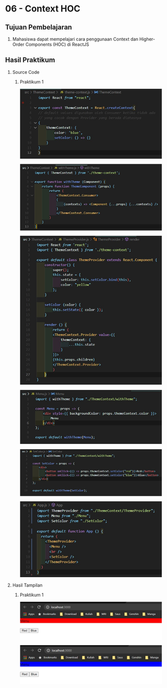 # 06 - Context HOC

## Tujuan Pembelajaran
1. Mahasiswa dapat mempelajari cara penggunaan Context dan Higher-Order Components (HOC) di ReactJS

## Hasil Praktikum

1. Source Code

    1. Praktikum 1

        ![SS-1-1](img/Praktikum1/themecontext.jpg)

        ![SS-1-2](img/Praktikum1/withtheme.jpg)

        ![SS-1-3](img/Praktikum1/themeprovider.jpg)

        ![SS-1-4](img/Praktikum1/menu.jpg)

        ![SS-1-5](img/Praktikum1/setcolor.jpg)

        ![SS-1-6](img/Praktikum1/app.jpg)

2. Hasil Tampilan

    1. Praktikum 1

        ![SS-2-1](img/Praktikum1/hasilred.jpg)

        ![SS-2-2](img/Praktikum1/hasilblue.jpg)